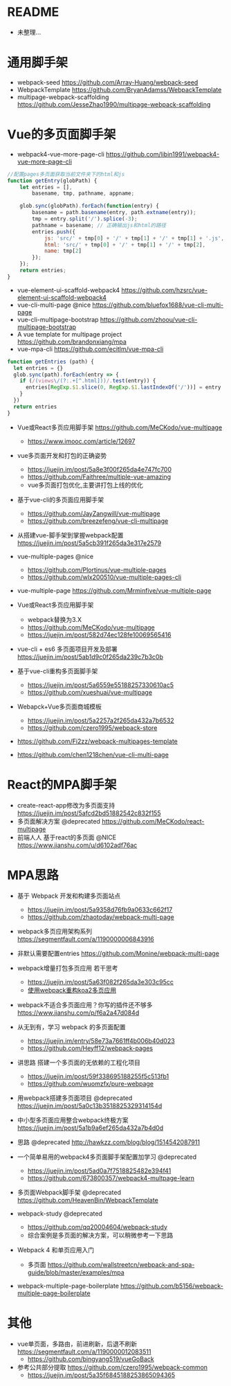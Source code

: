 # README

- 未整理...

# 通用脚手架

- webpack-seed https://github.com/Array-Huang/webpack-seed
- WebpackTemplate https://github.com/BryanAdamss/WebpackTemplate
- multipage-webpack-scaffolding https://github.com/JesseZhao1990/multipage-webpack-scaffolding

# Vue的多页面脚手架

- webpack4-vue-more-page-cli https://github.com/libin1991/webpack4-vue-more-page-cli

```js
//配置pages多页面获取当前文件夹下的html和js
function getEntry(globPath) {
	let entries = [],
		basename, tmp, pathname, appname;

	glob.sync(globPath).forEach(function(entry) {
		basename = path.basename(entry, path.extname(entry));
		tmp = entry.split('/').splice(-3);
		pathname = basename; // 正确输出js和html的路径
		entries.push({
			js: 'src/' + tmp[0] + '/' + tmp[1] + '/' + tmp[1] + '.js',
			html: 'src/' + tmp[0] + '/' + tmp[1] + '/' + tmp[2],
			name: tmp[2]
		});
	});
	return entries;
}
```

- vue-element-ui-scaffold-webpack4 https://github.com/hzsrc/vue-element-ui-scaffold-webpack4
- vue-cli-multi-page @nice <https://github.com/bluefox1688/vue-cli-multi-page>
- vue-cli-multipage-bootstrap https://github.com/zhoou/vue-cli-multipage-bootstrap
- A vue template for multipage project https://github.com/brandonxiang/mpa
- vue-mpa-cli https://github.com/ecitlm/vue-mpa-cli

```js
function getEntries (path) {
  let entries = {}
  glob.sync(path).forEach(entry => {
    if (/(views\/(?:.+[^.html]))/.test(entry)) {
      entries[RegExp.$1.slice(0, RegExp.$1.lastIndexOf('/'))] = entry
    }
  })
  return entries
}
```

- Vue或React多页应用脚手架 <https://github.com/MeCKodo/vue-multipage>

  - <https://www.imooc.com/article/12697>
- vue多页面开发和打包的正确姿势 
    - https://juejin.im/post/5a8e3f00f265da4e747fc700
    - https://github.com/Faithree/multiple-vue-amazing
    - vue多页面打包优化,主要讲打包上线的优化 
    
- 基于vue-cli的多页面应用脚手架
    - https://github.com/JayZangwill/vue-multipage
    - https://github.com/breezefeng/vue-cli-multipage
- 从搭建vue-脚手架到掌握webpack配置 https://juejin.im/post/5a5cb391f265da3e317e2579
- vue-multiple-pages @nice 
    - https://github.com/Plortinus/vue-multiple-pages
    - https://github.com/wlx200510/vue-multiple-pages-cli
- vue-multiple-page https://github.com/Mrminfive/vue-multiple-page
- Vue或React多页应用脚手架 
    - webpack替换为3.X  
    - https://github.com/MeCKodo/vue-multipage
    - https://juejin.im/post/582d74ec128fe10069565416
- vue-cli + es6 多页面项目开发及部署 https://juejin.im/post/5ab1d9c0f265da239c7b3c0b
- 基于vue-cli重构多页面脚手架 
    - https://juejin.im/post/5a6559e55188257330610ac5
    - https://github.com/xueshuai/vue-multipage 
- Webapck+Vue多页面商城模板 
    - https://juejin.im/post/5a2257a2f265da432a7b6532
    - https://github.com/czero1995/webpack-store
- https://github.com/Fi2zz/webpack-multipages-template
- https://github.com/chen1218chen/vue-cli-multi-page

# React的MPA脚手架

- create-react-app修改为多页面支持 https://juejin.im/post/5afcd2bd51882542c832f155
- 多页面解决方案 @deprecated <https://github.com/MeCKodo/react-multipage> 
- 前端人人 基于react的多页面 @NICE https://www.jianshu.com/u/d6102adf76ac

# MPA思路

- 基于 Webpack 开发和构建多页面站点 
   - <https://juejin.im/post/5a9358d76fb9a0633c662f17>
   - <https://github.com/zhaotoday/webpack-multi-page>

- webpack多页应用架构系列 https://segmentfault.com/a/1190000006843916
- 非默认需要配置entries  https://github.com/Monine/webpack-multi-page
- webpack增量打包多页应用 若干思考 
    - https://juejin.im/post/5a63f082f265da3e303c95cc 
    - [使用webpack重构koa2多页应用](http://www.guofengxian.com/2017/08/08/%E4%BD%BF%E7%94%A8webpack%E9%87%8D%E6%9E%84koa2%E5%A4%9A%E9%A1%B5%E5%BA%94%E7%94%A8/#more) 
- webpack不适合多页面应用？你写的插件还不够多 https://www.jianshu.com/p/f6a2a47d084d
- 从无到有，学习 webpack 的多页面配置 
    - https://juejin.im/entry/58e73a7661ff4b006b40d023
    - https://github.com/Heyff12/webpack-pages  
- 讲思路 搭建一个多页面的无依赖的工程化项目
    - https://juejin.im/post/59f338695188255f5c513fb1
    - https://github.com/wuomzfx/pure-webpage
- 用webpack搭建多页面项目 @deprecated https://juejin.im/post/5a0c13b3518825329314154d    
- 中小型多页面应用整合webpack终极方案 https://juejin.im/post/5a1b9a6ef265da432a7b4d0d    
- 思路 @deprecated http://hawkzz.com/blog/blog/1514542087911  
- 一个简单易用的webpack4多页面脚手架配置加学习 @deprecated
    - https://juejin.im/post/5ad0a7f7518825482e394f41
    - https://github.com/673800357/webpack4-multpage-learn
- 多页面Webpack脚手架 @deprecated https://github.com/HeavenBin/WebpackTemplate
- webpack-study @deprecated
    - https://github.com/qq20004604/webpack-study  
    - 综合案例是多页面的解决方案，可以稍微参考一下思路
- Webpack 4 和单页应用入门

  - 多页面 https://github.com/wallstreetcn/webpack-and-spa-guide/blob/master/examples/mpa

- webpack-multiple-page-boilerplate <https://github.com/b5156/webpack-multiple-page-boilerplate>

# 其他

- vue单页面，多路由，前进刷新，后退不刷新 https://segmentfault.com/a/1190000012083511    
    - https://github.com/bingyang519/vueGoBack
- 参考公共部分提取 https://github.com/czero1995/webpack-common  
    - https://juejin.im/post/5a35f6845188253865094365